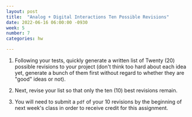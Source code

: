 ```yaml
---
layout: post
title:  "Analog + Digital Interactions Ten Possible Revisions"
date: 2022-06-16 06:00:00 -0930
week: 5
number: 7
categories: hw

---
```


1. Following your tests, quickly generate a written list of Twenty (20) possible revisions to your project (don't think too hard about each idea yet, generate a bunch of them first without regard to whether they are "good" ideas or not).

2. Next, revise your list so that only the ten (10) best revisions remain.

3. You will need to submit a `pdf` of your 10 revisions by the beginning of next week's class in order to receive credit for this assignment.
